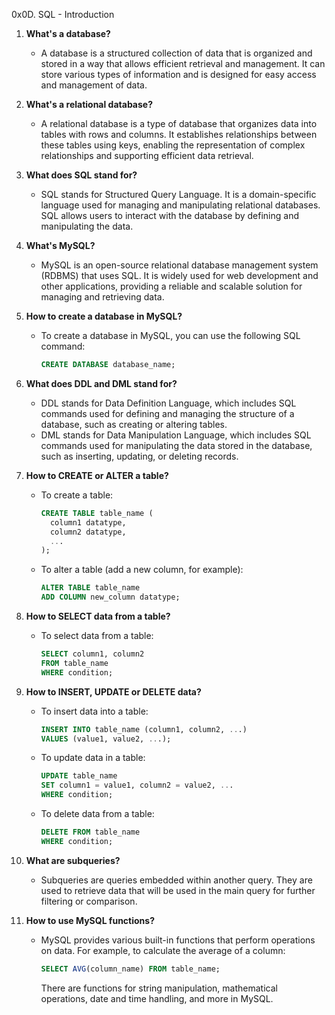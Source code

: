 0x0D. SQL - Introduction

1. **What's a database?**
   - A database is a structured collection of data that is organized and stored in a way that allows efficient retrieval and management. It can store various types of information and is designed for easy access and management of data.

2. **What's a relational database?**
   - A relational database is a type of database that organizes data into tables with rows and columns. It establishes relationships between these tables using keys, enabling the representation of complex relationships and supporting efficient data retrieval.

3. **What does SQL stand for?**
   - SQL stands for Structured Query Language. It is a domain-specific language used for managing and manipulating relational databases. SQL allows users to interact with the database by defining and manipulating the data.

4. **What's MySQL?**
   - MySQL is an open-source relational database management system (RDBMS) that uses SQL. It is widely used for web development and other applications, providing a reliable and scalable solution for managing and retrieving data.

5. **How to create a database in MySQL?**
   - To create a database in MySQL, you can use the following SQL command:
     ```sql
     CREATE DATABASE database_name;
     ```

6. **What does DDL and DML stand for?**
   - DDL stands for Data Definition Language, which includes SQL commands used for defining and managing the structure of a database, such as creating or altering tables.
   - DML stands for Data Manipulation Language, which includes SQL commands used for manipulating the data stored in the database, such as inserting, updating, or deleting records.

7. **How to CREATE or ALTER a table?**
   - To create a table:
     ```sql
     CREATE TABLE table_name (
       column1 datatype,
       column2 datatype,
       ...
     );
     ```
   - To alter a table (add a new column, for example):
     ```sql
     ALTER TABLE table_name
     ADD COLUMN new_column datatype;
     ```

8. **How to SELECT data from a table?**
   - To select data from a table:
     ```sql
     SELECT column1, column2
     FROM table_name
     WHERE condition;
     ```

9. **How to INSERT, UPDATE or DELETE data?**
   - To insert data into a table:
     ```sql
     INSERT INTO table_name (column1, column2, ...)
     VALUES (value1, value2, ...);
     ```
   - To update data in a table:
     ```sql
     UPDATE table_name
     SET column1 = value1, column2 = value2, ...
     WHERE condition;
     ```
   - To delete data from a table:
     ```sql
     DELETE FROM table_name
     WHERE condition;
     ```

10. **What are subqueries?**
    - Subqueries are queries embedded within another query. They are used to retrieve data that will be used in the main query for further filtering or comparison.

11. **How to use MySQL functions?**
    - MySQL provides various built-in functions that perform operations on data. For example, to calculate the average of a column:
      ```sql
      SELECT AVG(column_name) FROM table_name;
      ```
      There are functions for string manipulation, mathematical operations, date and time handling, and more in MySQL.
